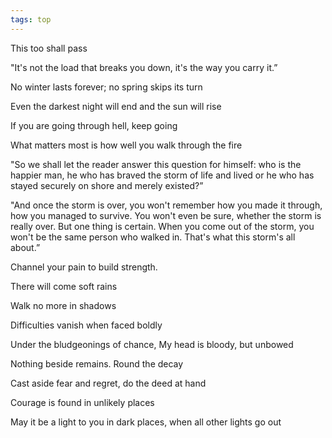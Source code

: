 ```yaml
---
tags: top
---
```


This too shall pass

"It's not the load that breaks you down, it's the way you carry it.”

No winter lasts forever; no spring skips its turn

Even the darkest night will end and the sun will rise

If you are going through hell, keep going

What matters most is how well you walk through the fire

"So we shall let the reader answer this question for himself: who is the happier man, he who has braved the storm of life and lived or he who has stayed securely on shore and merely existed?”

"And once the storm is over, you won't remember how you made it through, how you managed to survive. You won't even be sure, whether the storm is really over. But one thing is certain. When you come out of the storm, you won't be the same person who walked in. That's what this storm's all about.”

Channel your pain to build strength. 

There will come soft rains

Walk no more in shadows 

Difficulties vanish when faced boldly

Under the bludgeonings of chance, My head is bloody, but unbowed

Nothing beside remains. Round the decay

Cast aside fear and regret, do the deed at hand

Courage is found in unlikely places 

May it be a light to you in dark places, when all other lights go out

